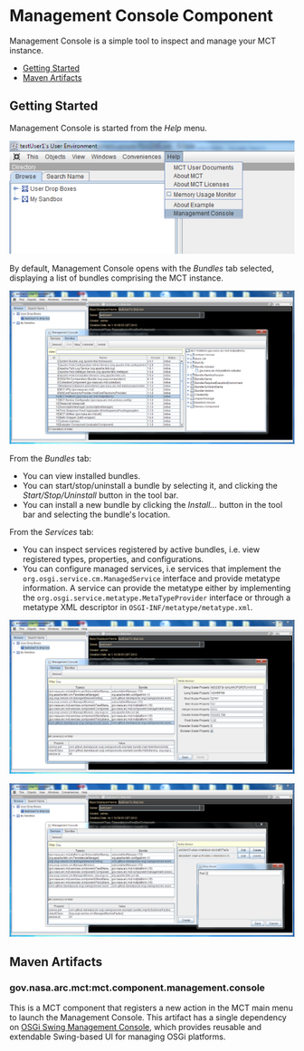 # Management Console Component

Management Console is a simple tool to inspect and manage your MCT instance.

* [Getting Started](#getting-started)
* [Maven Artifacts](#maven-artifacts)

## Getting Started

Management Console is started from the *Help* menu.

![menu-management-console.png](README/mgmt-console-menu.png)

By default, Management Console opens with the *Bundles* tab selected, displaying a list of
bundles comprising the MCT instance.

![mgmt-console-bundles.png](README/mgmt-console-bundles.png)

From the *Bundles* tab:
* You can view installed bundles.
* You can start/stop/uninstall a bundle by selecting it, and clicking
  the *Start/Stop/Uninstall* button in the tool bar.
* You can install a new bundle by clicking the *Install...* button
  in the tool bar and selecting the bundle's location.

From the *Services* tab:
* You can inspect services registered by active bundles, i.e. view
  registered types, properties, and configurations.
* You can configure managed services, i.e services that implement the
  `org.osgi.service.cm.ManagedService` interface and provide metatype
  information. A service can provide the metatype either by implementing
  the `org.osgi.service.metatype.MetaTypeProvider` interface or through
  a metatype XML descriptor in `OSGI-INF/metatype/metatype.xml`.

![mgmt-console-service.png](README/mgmt-console-service.png)

![mgmt-console-service-factory.png](README/mgmt-console-service-factory.png)

## Maven Artifacts

### gov.nasa.arc.mct:mct.component.management.console
This is a MCT component that registers a new action in the MCT main menu
to launch the Management Console. This artifact has a single dependency
on [OSGi Swing Management Console](https://github.com/danielpacak/com.github.danielpacak.osgi.swingconsole),
which provides reusable and extendable Swing-based UI for managing OSGi platforms.